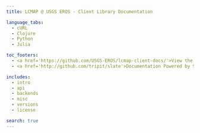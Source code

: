 ```yaml
---
title: LCMAP @ USGS EROS - Client Library Documentation

language_tabs:
  - cURL
  - Clojure
  - Python
  - Julia

toc_footers:
  - <a href='https://github.com/USGS-EROS/lcmap-client-docs/'>View the source</a>
  - <a href='http://github.com/tripit/slate'>Documentation Powered by Slate</a>

includes:
  - intro
  - api
  - backends
  - misc
  - versions
  - license

search: true
---
```

